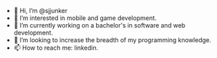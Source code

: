 - 👋 Hi, I’m @sjjunker
- 👀 I’m interested in mobile and game development.
- 🌱 I’m currently working on a bachelor's in software and web development.
- 💞️ I’m looking to increase the breadth of my programming knowledge.
- 📫 How to reach me: linkedin.

<!---
sjjunker/sjjunker is a ✨ special ✨ repository because its `README.md` (this file) appears on your GitHub profile.
You can click the Preview link to take a look at your changes.
--->
